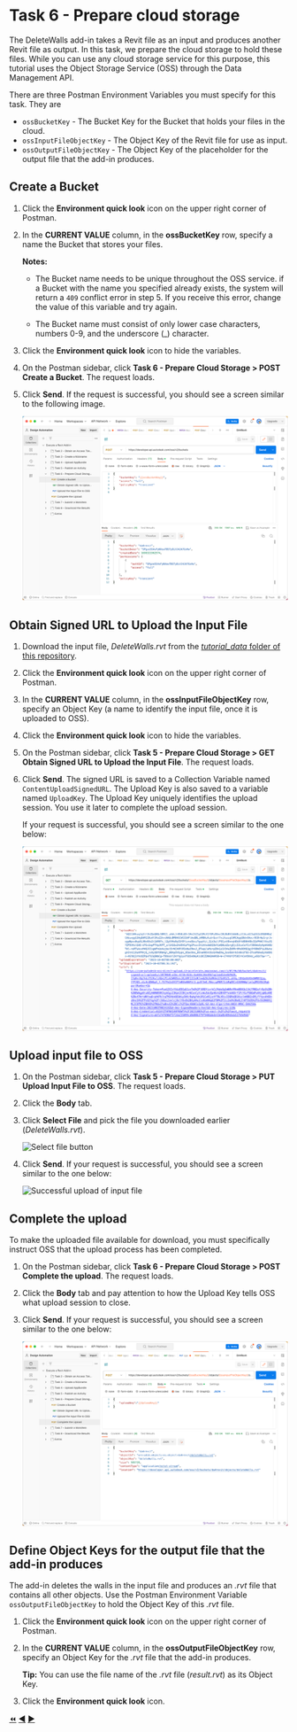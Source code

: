 # Task 6 - Prepare cloud storage

The DeleteWalls add-in takes a Revit file as an input and produces another Revit file as output. In this task, we prepare the cloud storage to hold these files. While you can use any cloud storage service for this purpose, this tutorial uses the Object Storage Service (OSS) through the Data Management API.

There are three Postman Environment Variables you must specify for this task. They are
- `ossBucketKey` - The Bucket Key for the Bucket that holds your files in the cloud.
- `ossInputFileObjectKey` - The Object Key of the Revit file for use as input.
- `ossOutputFileObjectKey` - The Object Key of the placeholder for the output file that the add-in produces.

## Create a Bucket

1. Click the **Environment quick look** icon on the upper right corner of Postman.

2. In the **CURRENT VALUE** column, in the **ossBucketKey** row, specify a name the Bucket that stores your files.

    **Notes:**  
    - The Bucket name needs to be unique throughout the OSS service. if a Bucket with the name you specified already exists, the system will return a `409` conflict error in step 5. If you receive this error, change the value of this variable and try again.

    - The Bucket name must consist of only lower case characters, numbers 0-9, and the underscore (_) character.

3. Click the **Environment quick look** icon to hide the variables.

4. On the Postman sidebar, click **Task 6 - Prepare Cloud Storage > POST Create a Bucket**. The request loads.

5. Click **Send**. If the request is successful, you should see a screen similar to the following image.

    ![Successful Bucket Creation](../images/task6-sucessfull_bucket_creation.png "Successful Bucket Creation")

## Obtain Signed URL to Upload the Input File

1. Download the input file, *DeleteWalls.rvt*  from the [*tutorial_data* folder of this repository](../tutorial_data).

2. Click the **Environment quick look** icon on the upper right corner of Postman.

3. In the **CURRENT VALUE** column, in the **ossInputFileObjectKey** row, specify an Object Key (a name to identify the input file, once it is uploaded to OSS).

4. Click the **Environment quick look** icon to hide the variables.

5. On the Postman sidebar, click **Task 5 - Prepare Cloud Storage > GET Obtain Signed URL to Upload the Input File**. The request loads.

6. Click **Send**. The signed URL is saved to a Collection Variable named `ContentUploadSignedURL`. The Upload Key is also saved to a variable named `UploadKey`. The Upload Key uniquely identifies the upload session. You use it later to complete the upload session.

   If your request is successful, you should see a screen similar to the one below:

    ![Successful upload of input file](../images/task6-successful_upload.png "Successful upload of input file")


## Upload input file to OSS

1. On the Postman sidebar, click **Task 5 - Prepare Cloud Storage > PUT Upload Input File to OSS**. The request loads.

2. Click the **Body** tab.

3. Click **Select File** and pick the file you downloaded earlier (*DeleteWalls.rvt*).

    ![Select file button](../images/task5-select_files_button.png "Select file button")

4. Click **Send**. If your request is successful, you should see a screen similar to the one below:

    ![Successful upload of input file](../images/task5-successful_upload.png "Successful upload of input file")

## Complete the upload

To make the uploaded file available for download, you must specifically instruct OSS that the upload process has been completed.

1. On the Postman sidebar, click **Task 6 - Prepare Cloud Storage > POST Complete the upload**. The request loads.

2. Click the **Body** tab and pay attention to how the Upload Key tells OSS what upload session to close.

3. Click **Send**. If your request is successful, you should see a screen similar to the one below:

   ![Signed download URL](../images/task6-signed_downloadurl.png "Signed download URL")

## Define Object Keys for the output file that the add-in produces

The add-in deletes the walls in the input file and produces an *.rvt* file that contains all other objects. Use the Postman Environment Variable  `ossOutputFileObjectKey` to hold the Object Key of this *.rvt* file.

1. Click the **Environment quick look** icon on the upper right corner of Postman.

2. In the **CURRENT VALUE** column, in the **ossOutputFileObjectKey** row, specify an Object Key for the *.rvt* file that the add-in produces.

   **Tip:** You can use the file name of the *.rvt* file (*result.rvt*) as its Object Key.

3. Click the **Environment quick look** icon.

[:rewind:](../readme.md "readme.md") [:arrow_backward:](task-5.md "Previous task") [:arrow_forward:](task-7.md "Next task")
